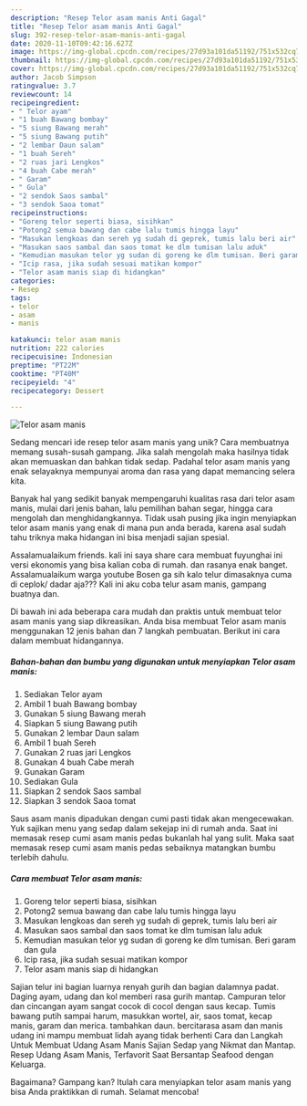 ```yaml
---
description: "Resep Telor asam manis Anti Gagal"
title: "Resep Telor asam manis Anti Gagal"
slug: 392-resep-telor-asam-manis-anti-gagal
date: 2020-11-10T09:42:16.627Z
image: https://img-global.cpcdn.com/recipes/27d93a101da51192/751x532cq70/telor-asam-manis-foto-resep-utama.jpg
thumbnail: https://img-global.cpcdn.com/recipes/27d93a101da51192/751x532cq70/telor-asam-manis-foto-resep-utama.jpg
cover: https://img-global.cpcdn.com/recipes/27d93a101da51192/751x532cq70/telor-asam-manis-foto-resep-utama.jpg
author: Jacob Simpson
ratingvalue: 3.7
reviewcount: 14
recipeingredient:
- " Telor ayam"
- "1 buah Bawang bombay"
- "5 siung Bawang merah"
- "5 siung Bawang putih"
- "2 lembar Daun salam"
- "1 buah Sereh"
- "2 ruas jari Lengkos"
- "4 buah Cabe merah"
- " Garam"
- " Gula"
- "2 sendok Saos sambal"
- "3 sendok Saoa tomat"
recipeinstructions:
- "Goreng telor seperti biasa, sisihkan"
- "Potong2 semua bawang dan cabe lalu tumis hingga layu"
- "Masukan lengkoas dan sereh yg sudah di geprek, tumis lalu beri air"
- "Masukan saos sambal dan saos tomat ke dlm tumisan lalu aduk"
- "Kemudian masukan telor yg sudan di goreng ke dlm tumisan. Beri garam dan gula"
- "Icip rasa, jika sudah sesuai matikan kompor"
- "Telor asam manis siap di hidangkan"
categories:
- Resep
tags:
- telor
- asam
- manis

katakunci: telor asam manis 
nutrition: 222 calories
recipecuisine: Indonesian
preptime: "PT22M"
cooktime: "PT40M"
recipeyield: "4"
recipecategory: Dessert

---
```



![Telor asam manis](https://img-global.cpcdn.com/recipes/27d93a101da51192/751x532cq70/telor-asam-manis-foto-resep-utama.jpg)

Sedang mencari ide resep telor asam manis yang unik? Cara membuatnya memang susah-susah gampang. Jika salah mengolah maka hasilnya tidak akan memuaskan dan bahkan tidak sedap. Padahal telor asam manis yang enak selayaknya mempunyai aroma dan rasa yang dapat memancing selera kita.

Banyak hal yang sedikit banyak mempengaruhi kualitas rasa dari telor asam manis, mulai dari jenis bahan, lalu pemilihan bahan segar, hingga cara mengolah dan menghidangkannya. Tidak usah pusing jika ingin menyiapkan telor asam manis yang enak di mana pun anda berada, karena asal sudah tahu triknya maka hidangan ini bisa menjadi sajian spesial.

Assalamualaikum friends. kali ini saya share cara membuat fuyunghai ini versi ekonomis yang bisa kalian coba di rumah. dan rasanya enak banget. Assalamualaikum warga youtube Bosen ga sih kalo telur dimasaknya cuma di ceplok/ dadar aja??? Kali ini aku coba telur asam manis, gampang buatnya dan.


Di bawah ini ada beberapa cara mudah dan praktis untuk membuat telor asam manis yang siap dikreasikan. Anda bisa membuat Telor asam manis menggunakan 12 jenis bahan dan 7 langkah pembuatan. Berikut ini cara dalam membuat hidangannya.

<!--inarticleads1-->

##### Bahan-bahan dan bumbu yang digunakan untuk menyiapkan Telor asam manis:

1. Sediakan  Telor ayam
1. Ambil 1 buah Bawang bombay
1. Gunakan 5 siung Bawang merah
1. Siapkan 5 siung Bawang putih
1. Gunakan 2 lembar Daun salam
1. Ambil 1 buah Sereh
1. Gunakan 2 ruas jari Lengkos
1. Gunakan 4 buah Cabe merah
1. Gunakan  Garam
1. Sediakan  Gula
1. Siapkan 2 sendok Saos sambal
1. Siapkan 3 sendok Saoa tomat


Saus asam manis dipadukan dengan cumi pasti tidak akan mengecewakan. Yuk sajikan menu yang sedap dalam sekejap ini di rumah anda. Saat ini memasak resep cumi asam manis pedas bukanlah hal yang sulit. Maka saat memasak resep cumi asam manis pedas sebaiknya matangkan bumbu terlebih dahulu. 

<!--inarticleads2-->

##### Cara membuat Telor asam manis:

1. Goreng telor seperti biasa, sisihkan
1. Potong2 semua bawang dan cabe lalu tumis hingga layu
1. Masukan lengkoas dan sereh yg sudah di geprek, tumis lalu beri air
1. Masukan saos sambal dan saos tomat ke dlm tumisan lalu aduk
1. Kemudian masukan telor yg sudan di goreng ke dlm tumisan. Beri garam dan gula
1. Icip rasa, jika sudah sesuai matikan kompor
1. Telor asam manis siap di hidangkan


Sajian telur ini bagian luarnya renyah gurih dan bagian dalamnya padat. Daging ayam, udang dan kol memberi rasa gurih mantap. Campuran telor dan cincangan ayam sangat cocok di cocol dengan saus kecap. Tumis bawang putih sampai harum, masukkan wortel, air, saos tomat, kecap manis, garam dan merica. tambahkan daun. bercitarasa asam dan manis udang ini mampu membuat lidah ayang tidak berhenti Cara dan Langkah Untuk Membuat Udang Asam Manis Sajian Sedap yang Nikmat dan Mantap. Resep Udang Asam Manis, Terfavorit Saat Bersantap Seafood dengan Keluarga. 

Bagaimana? Gampang kan? Itulah cara menyiapkan telor asam manis yang bisa Anda praktikkan di rumah. Selamat mencoba!
